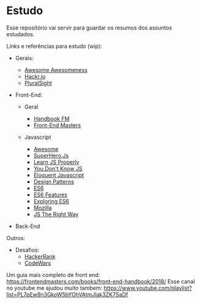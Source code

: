 # Estudo
Esse repositório vai servir para guardar os resumos dos assuntos estudados.

Links e referências para estudo (wip):

- Gerais:
	- [Awesome Awesomeness](https://github.com/bayandin/awesome-awesomeness)
	- [Hackr.io](https://hackr.io/)
	- [PluralSight](https://app.pluralsight.com/library/)

- Front-End:
	- Geral
		- [Handbook FM](https://frontendmasters.com/books/front-end-handbook/2018/)
		- [Front-End Masters](https://frontendmasters.com/)

	- Javascript
		- [Awesome](https://github.com/sorrycc/awesome-javascript)
		- [SuperHero.Js](http://superherojs.com/)
		- [Learn JS Properly](http://javascriptissexy.com/how-to-learn-javascript-properly/)
		- [You Don't Know JS](https://github.com/getify/You-Dont-Know-JS)
		- [Eloquent Javascript](http://eloquentjavascript.net/)
		- [Design Patterns](https://addyosmani.com/resources/essentialjsdesignpatterns/book/)
		- [ES6](https://github.com/lukehoban/es6features)
		- [ES6 Features](http://es6-features.org/)
		- [Exploring ES6](http://exploringjs.com/es6/)
		- [Mozilla](https://developer.mozilla.org/en-US/docs/Web/JavaScript/Guide)
		- [JS The Right Way](http://jstherightway.org/)


- Back-End

Outros:

- Desafios:
	- [HackerRank](https://www.hackerrank.com/)
	- [CodeWars](https://www.codewars.com/)

Um guia mais completo de front end: https://frontendmasters.com/books/front-end-handbook/2018/
Esse canal no youtube me ajudou muito tambem: https://www.youtube.com/playlist?list=PL7pEw9n3GkoW5bYOhVAtmJlak3ZK7SaDf
